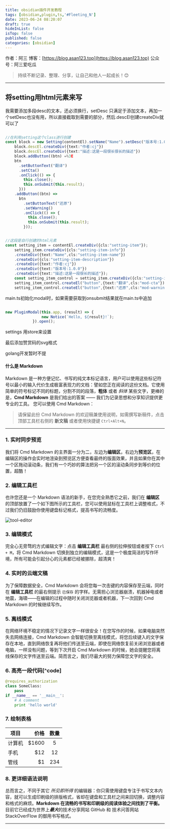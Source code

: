 ```yaml
---
title: obsidian插件开发教程
tags: [obsidian,plugin,ts,'#Fleeting_N']
date: 2023-06-24 08:20:07
draft: true
hideInList: false
isTop: false
published: false
categories: [obsidian]
---
```


作者：阿三 
博客：[https://blog.asan123.top](https://blog.asan123.top) 
公众号：阿三爱吃瓜 

 >持续不断记录、整理、分享，让自己和他人一起成长！😊

------
## 将setting用html元素来写

我需要添加多段desc的文本，还必须换行，setDesc 只满足于添加文本，再加一个setDesc也没有用，所以直接截取到需要的部分，然后.descEl创建createDiv就可以了

```ts

//在利用setting这个class进行创建
const block = new Setting(contentEl).setName("Name").setDesc("版本号:1.0.0");
    block.descEl.createDiv({text:"作者:cj"})
    block.descEl.createDiv({text:"描述:这是一段很长很长的描述"})
    block.addButton((btn) =%3E
    btn
      .setButtonText("翻译")
      .setCta()
      .onClick(() => {
        this.close();
        this.onSubmit(this.result);
      }))
    .addButton((btn) =>
      btn
        .setButtonText("还原")
        .setWarning()
        .onClick(() => {
          this.close();
          this.onSubmit(this.result);
        }));


```

```ts

//这段是自行创建的html元素
const setting_item = contentEl.createDiv({cls:"setting-item"});
    setting_item.createDiv({cls:"setting-item-info"})
    .createDiv({text:"Name",cls:"setting-item-name"})
    .createDiv({cls:"setting-item-description"})
    .createDiv({text:"作者:cj"})
    .createDiv({text:"版本号:1.0.0"})
    .createDiv({text:"描述:这是一段很长的描述"});
    const setting_item_control = setting_item.createDiv({cls:"setting-item-control"});
    setting_item_control.createEl("button",{text:"翻译",cls:"mod-cta"});
    setting_item_control.createEl("button",{text:"还原",cls:"mod-warning"});

```

main.ts初始化modal时，如果需要获取到onsubmit结果就在main.ts中追加
```ts

new PluginModal(this.app, (result) => {
				new Notice(`Hello, ${result}!`);
			}).open();

```


settings 用store来设置

最后添加赞赏码的svg格式

golang开发暂时不提


#### **什么是 Markdown**
 
Markdown 是一种方便记忆、书写的纯文本标记语言，用户可以使用这些标记符号以最小的输入代价生成极富表现力的文档：譬如您正在阅读的这份文档。它使用简单的符号标记不同的标题，分割不同的段落，**粗体** 或者 *斜体* 某些文字，更棒的是，**Cmd Markdown** 是我们给出的答案 —— 我们为记录思想和分享知识提供更专业的工具。 您可以使用 Cmd Markdown：
 
> 请保留此份 Cmd Markdown 的欢迎稿兼使用说明，如需撰写新稿件，点击顶部工具栏右侧的 <i class="icon-file"></i> **新文稿** 或者使用快捷键 `Ctrl+Alt+N`。
------
 

### 1. 实时同步预览
 
我们将 Cmd Markdown 的主界面一分为二，左边为**编辑区**，右边为**预览区**，在编辑区的操作会实时地渲染到预览区方便查看最终的版面效果，并且如果你在其中一个区拖动滚动条，我们有一个巧妙的算法把另一个区的滚动条同步到等价的位置，超酷！
 
### 2. 编辑工具栏
 
也许您还是一个 Markdown 语法的新手，在您完全熟悉它之前，我们在 **编辑区** 的顶部放置了一个如下图所示的工具栏，您可以使用鼠标在工具栏上调整格式，不过我们仍旧鼓励你使用键盘标记格式，提高书写的流畅度。
 
![tool-editor](https://www.zybuluo.com/static/img/toolbar-editor.png)
 
### 3. 编辑模式
 
完全心无旁骛的方式编辑文字：点击 **编辑工具栏** 最右侧的拉伸按钮或者按下 `Ctrl + M`，将 Cmd Markdown 切换到独立的编辑模式，这是一个极度简洁的写作环境，所有可能会引起分心的元素都已经被挪除，超清爽！
 
### 4. 实时的云端文稿
 
为了保障数据安全，Cmd Markdown 会将您每一次击键的内容保存至云端，同时在 **编辑工具栏** 的最右侧提示 `已保存` 的字样。无需担心浏览器崩溃，机器掉电或者地震，海啸——在编辑的过程中随时关闭浏览器或者机器，下一次回到 Cmd Markdown 的时候继续写作。
 
### 5. 离线模式
 
在网络环境不稳定的情况下记录文字一样很安全！在您写作的时候，如果电脑突然失去网络连接，Cmd Markdown 会智能切换至离线模式，将您后续键入的文字保存在本地，直到网络恢复再将他们传送至云端，即使在网络恢复前关闭浏览器或者电脑，一样没有问题，等到下次开启 Cmd Markdown 的时候，她会提醒您将离线保存的文字传送至云端。简而言之，我们尽最大的努力保障您文字的安全。
 
### 6. 高亮一段代码[^code]

 
```python
@requires_authorization
class SomeClass:
    pass
if __name__ == '__main__':
    # A comment
    print 'hello world'
```
 

 
 
### 7. 绘制表格
 
| 项目        | 价格   |  数量  |
| --------   | -----:  | :----:  |
| 计算机     | \$1600 |   5     |
| 手机        |   \$12   |   12   |
| 管线        |    \$1    |  234  |
 
### 8. 更详细语法说明
 
 
总而言之，不同于其它 *所见即所得* 的编辑器：你只需使用键盘专注于书写文本内容，就可以生成印刷级的排版格式，省却在键盘和工具栏之间来回切换，调整内容和格式的麻烦。**Markdown 在流畅的书写和印刷级的阅读体验之间找到了平衡。** 目前它已经成为世界上***最大***的技术分享网站 GitHub 和 技术问答网站 StackOverFlow 的御用书写格式。
 
---

 